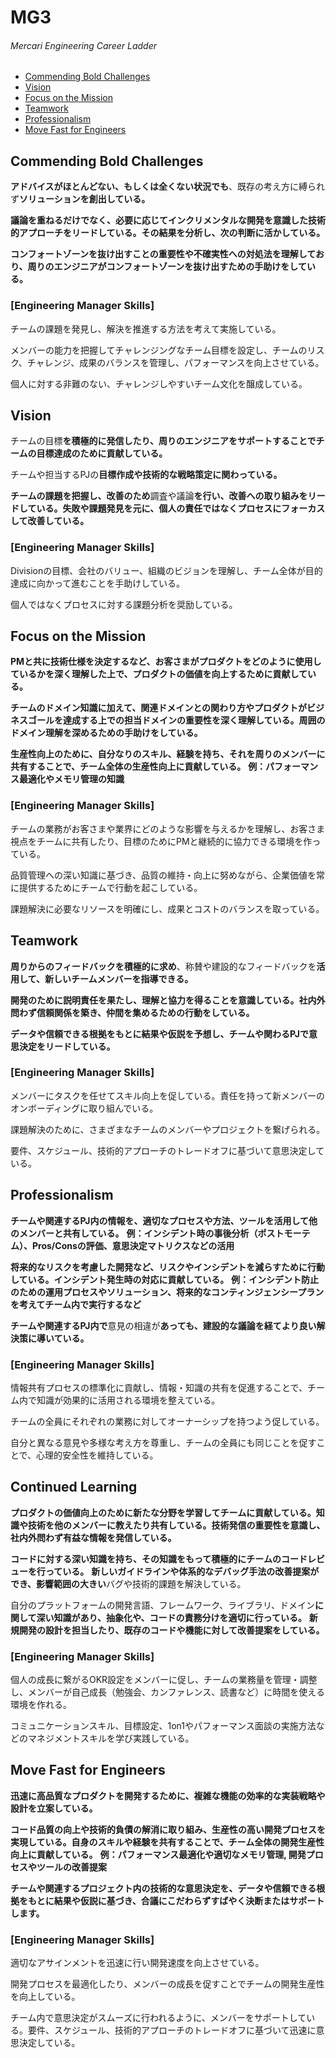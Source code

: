 # MG3
###### Mercari Engineering Career Ladder

 * [Commending Bold Challenges](#commending-bold-challenges)
 * [Vision](#vision)
 * [Focus on the Mission](#focus-on-the-mission)
 * [Teamwork](#teamwork)
 * [Professionalism](#professionalism)
 * [Move Fast for Engineers](#move-fast-for-engineers)

## Commending Bold Challenges
**アドバイスがほとんどない、もしくは全くない状況でも**、既存の考え方に縛られず**ソリューションを創出している。**

**議論を重ねるだけでなく、必要に応じてインクリメンタルな開発を意識した技術的アプローチをリードしている。その結果を分析し、次の判断に活かしている。**

**コンフォートゾーンを抜け出すことの重要性や不確実性への対処法を理解しており、周りのエンジニアがコンフォートゾーンを抜け出すための手助けをしている。**

### [Engineering Manager Skills]

チームの課題を発見し、解決を推進する方法を考えて実施している。

メンバーの能力を把握してチャレンジングなチーム目標を設定し、チームのリスク、チャレンジ、成果のバランスを管理し、パフォーマンスを向上させている。

個人に対する非難のない、チャレンジしやすいチーム文化を醸成している。


## Vision
チームの目標**を積極的に発信したり、周りのエンジニアをサポートすることでチームの目標達成のために貢献している。**

チームや担当するPJの**目標作成や技術的な戦略策定に関わっている。**

**チームの課題を把握し、改善のため**調査や議論**を行い、改善への取り組みをリードしている。失敗や課題発見を元に、個人の責任ではなくプロセスにフォーカスして改善している。**

### [Engineering Manager Skills]

Divisionの目標、会社のバリュー、組織のビジョンを理解し、チーム全体が目的達成に向かって進むことを手助けしている。

個人ではなくプロセスに対する課題分析を奨励している。


## Focus on the Mission
**PMと共に技術仕様を決定するなど、お客さまがプロダクトをどのように使用しているかを深く理解した上で、プロダクトの価値を向上するために貢献している。**

**チームのドメイン知識に加えて、関連ドメインとの関わり方やプロダクトがビジネスゴールを達成する上での担当ドメインの重要性を深く理解している。周囲のドメイン理解を深めるための手助けをしている。**

**生産性向上のために、自分なりのスキル、経験を持ち、それを周りのメンバーに共有することで、チーム全体の生産性向上に貢献している。**
**例：パフォーマンス最適化やメモリ管理の知識**

### [Engineering Manager Skills]

チームの業務がお客さまや業界にどのような影響を与えるかを理解し、お客さま視点をチームに共有したり、目標のためにPMと継続的に協力できる環境を作っている。

品質管理への深い知識に基づき、品質の維持・向上に努めながら、企業価値を常に提供するためにチームで行動を起こしている。

課題解決に必要なリソースを明確にし、成果とコストのバランスを取っている。


## Teamwork
**周りからのフィードバックを積極的に求め**、称賛や建設的なフィードバックを**活用して、新しいチームメンバーを指導できる。**

**開発のために説明責任を果たし、理解と協力を得ることを意識している。社内外問わず信頼関係を築き、仲間を集めるための行動をしている。**

**データや信頼できる根拠をもとに結果や仮説を予想し、チームや関わるPJで意思決定をリードしている。**

### [Engineering Manager Skills]

メンバーにタスクを任せてスキル向上を促している。責任を持って新メンバーのオンボーディングに取り組んでいる。

課題解決のために、さまざまなチームのメンバーやプロジェクトを繋げられる。

要件、スケジュール、技術的アプローチのトレードオフに基づいて意思決定している。


## Professionalism
**チームや関連するPJ内の情報を、適切なプロセスや方法、ツールを活用して他のメンバーと共有している。**
**例：インシデント時の事後分析（ポストモーテム）、Pros/Consの評価、意思決定マトリクスなどの活用**

**将来的なリスクを考慮した開発など、リスクやインシデントを減らすために行動している。インシデント発生時の対応に貢献している。**
**例：インシデント防止のための運用プロセスやソリューション、将来的なコンティンジェンシープランを考えてチーム内で実行するなど**

**チームや関連するPJ内で**意見の相違が**あっても、建設的な議論を経てより良い解決策に導いている。**

### [Engineering Manager Skills]

情報共有プロセスの標準化に貢献し、情報・知識の共有を促進することで、チーム内で知識が効果的に活用される環境を整えている。

チームの全員にそれぞれの業務に対してオーナーシップを持つよう促している。

自分と異なる意見や多様な考え方を尊重し、チームの全員にも同じことを促すことで、心理的安全性を維持している。

## Continued Learning
**プロダクトの価値向上のために新たな分野を学習してチームに貢献している。知識や技術を他のメンバーに教えたり共有している。技術発信の重要性を意識し、社内外問わず有益な情報を発信している。**

**コードに対する深い知識を持ち、その知識をもって積極的にチームのコードレビューを行っている。**
**新しいガイドラインや体系的なデバッグ手法の改善提案ができ、影響範囲の大きい**バグや技術的課題を解決している。

自分のプラットフォームの開発言語、フレームワーク、ライブラリ、ドメイン**に関して深い知識があり、抽象化や、コードの責務分けを適切に行っている。**
**新規開発の設計を担当したり、既存のコードや機能に対して改善提案をしている。**

### [Engineering Manager Skills]
個人の成長に繋がるOKR設定をメンバーに促し、チームの業務量を管理・調整し、メンバーが自己成長（勉強会、カンファレンス、読書など）に時間を使える環境を作れる。

コミュニケーションスキル、目標設定、1on1やパフォーマンス面談の実施方法などのマネジメントスキルを学び実践している。


## Move Fast for Engineers
**迅速に高品質なプロダクトを開発するために、複雑な機能の効率的な実装戦略や設計を立案している。**

**コード品質の向上や技術的負債の解消に取り組み、生産性の高い開発プロセスを実現している。自身のスキルや経験を共有することで、チーム全体の開発生産性向上に貢献している。**
**例：パフォーマンス最適化や適切なメモリ管理, 開発プロセスやツールの改善提案**

**チームや関連するプロジェクト内の技術的な意思決定を、データや信頼できる根拠をもとに結果や仮説に基づき、合議にこだわらずすばやく決断またはサポートします。**

### [Engineering Manager Skills]
適切なアサインメントを迅速に行い開発速度を向上させている。

開発プロセスを最適化したり、メンバーの成長を促すことでチームの開発生産性を向上している。

チーム内で意思決定がスムーズに行われるように、メンバーをサポートしている。要件、スケジュール、技術的アプローチのトレードオフに基づいて迅速に意思決定している。
